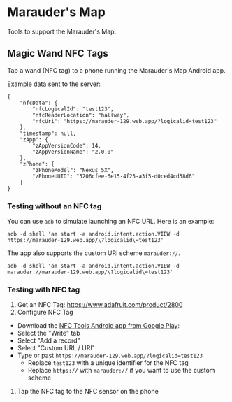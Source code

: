 # Marauder's Map
Tools to support the Marauder's Map.

## Magic Wand NFC Tags
Tap a wand (NFC tag) to a phone running the Marauder's Map Android app.

Example data sent to the server:

    {
        "nfcData": {
            "nfcLogicalId": "test123",
            "nfcReaderLocation": "hallway",
            "nfcUri": "https://marauder-129.web.app/?logicalid=test123"
        },
        "timestamp": null,
        "zApp": {
            "zAppVersionCode": 14,
            "zAppVersionName": "2.0.0"
        },
        "zPhone": {
            "zPhoneModel": "Nexus 5X",
            "zPhoneUUID": "5206cfee-6e15-4f25-a3f5-d0ced4cd58d6"
        }
    }

### Testing without an NFC tag
You can use `adb` to simulate launching an NFC URL. Here is an example:

    adb -d shell 'am start -a android.intent.action.VIEW -d https://marauder-129.web.app/\?logicalid\=test123'

The app also supports the custom URI scheme `marauder://`.

    adb -d shell 'am start -a android.intent.action.VIEW -d marauder://marauder-129.web.app/\?logicalid\=test123'

### Testing with NFC tag

1. Get an NFC Tag: https://www.adafruit.com/product/2800
1. Configure NFC Tag
  * Download the [NFC Tools Android app from Google Play](https://play.google.com/store/apps/details?id=com.wakdev.wdnfc&hl=en_US):
  * Select the "Write" tab
  * Select "Add a record"
  * Select "Custom URL / URI"
  * Type or past `https://marauder-129.web.app/?logicalid=test123`
    * Replace `test123` with a unique identifier for the NFC tag
    * Replace `https://` with `marauder://` if you want to use the custom scheme
1. Tap the NFC tag to the NFC sensor on the phone

